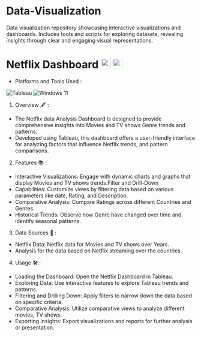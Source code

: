 # Data-Visualization
Data visualization repository showcasing interactive visualizations and dashboards. Includes tools and scripts for exploring datasets, revealing insights through clear and engaging visual representations.
# Netflix Dashboard <img src="https://img.shields.io/badge/Netflix-E50914?logo=netflix&logoColor=white" alt="Netflix" width="25" height="25" /> <img src="https://raw.githubusercontent.com/Tarikul-Islam-Anik/Animated-Fluent-Emojis/master/Emojis/Objects/Bar%20Chart.png" alt="Bar Chart" width="25" height="25" />

* Platforms and Tools Used :
  
![Tableau](https://img.shields.io/badge/Tableau-E97627.svg?style=for-the-badge&logo=Tableau&logoColor=white)
![Windows 11](https://img.shields.io/badge/Windows%2011-%230079d5.svg?style=for-the-badge&logo=Windows%2011&logoColor=white)

1. Overview :fountain_pen: :

*  The Netflix data Analysis Dashboard is designed to provide comprehensive insights into Movies and TV shows Genre trends and patterns.
*  Developed using Tableau, this dashboard offers a user-friendly interface for analyzing factors that influence Netflix trends, and pattern comparisons.

2. Features 📚 :
   
* Interactive Visualizations: Engage with dynamic charts and graphs that display Movies and TV shows trends.Filter and Drill-Down
* Capabilities: Customize views by filtering data based on various parameters like date, Rating, and Description.
* Comparative Analysis: Compare Ratings across different Countries and Genres.
* Historical Trends: Observe how Genre have changed over time and identify seasonal patterns.

3. Data Sources 📖 :
   
*  Netflix Data: Netflix data for Movies and TV shows over Years.
*  Analysis for the data based on Netflix streaming over the countries.

4. Usage 🛠 :

* Loading the Dashboard: Open the Netflix Dashboard in Tableau.
* Exploring Data: Use interactive features to explore Tableau trends and patterns.
* Filtering and Drilling Down: Apply filters to narrow down the data based on specific criteria.
* Comparative Analysis: Utilize comparative views to analyze different movies, TV shows.
* Exporting Insights: Export visualizations and reports for further analysis or presentation.
